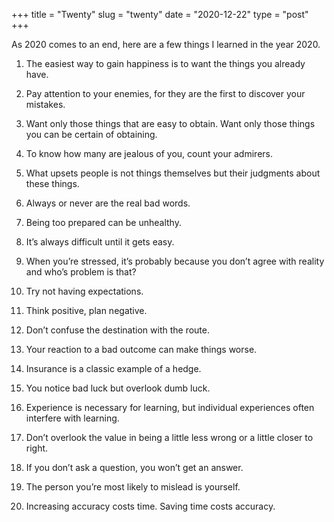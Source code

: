 +++
title = "Twenty"
slug = "twenty"
date = "2020-12-22"
type = "post"
+++ 

As 2020 comes to an end, here are a few things I learned in the year 2020.   

1. The easiest way to gain happiness is to want the things you already have.

2. Pay attention to your enemies, for they are the first to discover your mistakes.

3. Want only those things that are easy to obtain. Want only those things you can be certain of obtaining.

4. To know how many are jealous of you, count your admirers.

5. What upsets people is not things themselves but their judgments about these things.

6. Always or never are the real bad words. 

7. Being too prepared can be unhealthy.

8. It’s always difficult until it gets easy. 

9. When you’re stressed, it’s probably because you don’t agree with reality and who’s problem is that? 

10. Try not having expectations. 

11. Think positive, plan negative. 

12. Don’t confuse the destination with the route. 

13. Your reaction to a bad outcome can make things worse. 

14. Insurance is a classic example of a hedge. 

15. You notice bad luck but overlook dumb luck.

16. Experience is necessary for learning, but individual experiences often interfere with learning. 

17. Don’t overlook the value in being a little less wrong or a little closer to right.

18. If you don’t ask a question, you won’t get an answer. 

19. The person you’re most likely to mislead is yourself. 

20. Increasing accuracy costs time. Saving time costs accuracy. 
